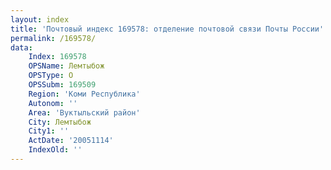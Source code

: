 ```yaml
---
layout: index
title: 'Почтовый индекс 169578: отделение почтовой связи Почты России'
permalink: /169578/
data:
    Index: 169578
    OPSName: Лемтыбож
    OPSType: О
    OPSSubm: 169509
    Region: 'Коми Республика'
    Autonom: ''
    Area: 'Вуктыльский район'
    City: Лемтыбож
    City1: ''
    ActDate: '20051114'
    IndexOld: ''
---
```

